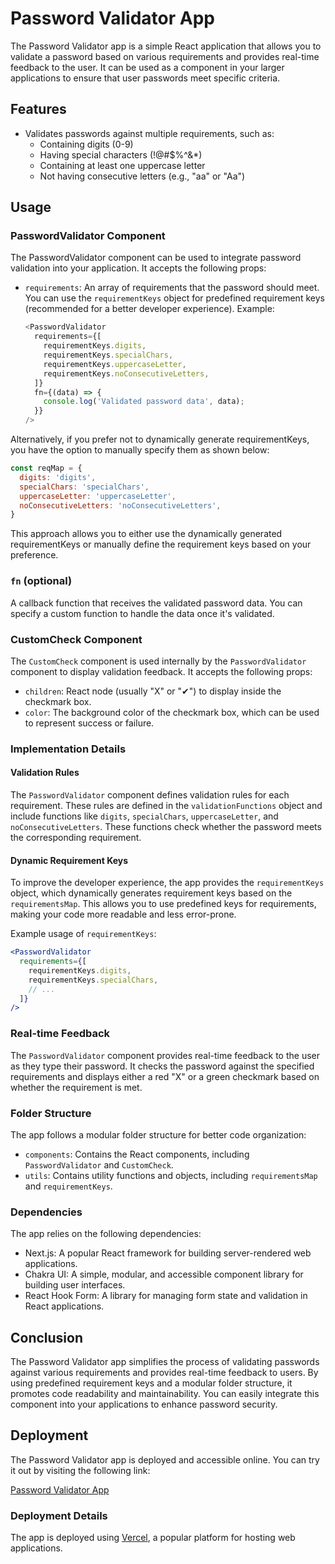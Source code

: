 # Password Validator App

The Password Validator app is a simple React application that allows you to validate a password based on various requirements and provides real-time feedback to the user. It can be used as a component in your larger applications to ensure that user passwords meet specific criteria.

## Features

- Validates passwords against multiple requirements, such as:
  - Containing digits (0-9)
  - Having special characters (!@#$%^&*)
  - Containing at least one uppercase letter
  - Not having consecutive letters (e.g., "aa" or "Aa")

## Usage

### PasswordValidator Component

The PasswordValidator component can be used to integrate password validation into your application. It accepts the following props:

- `requirements`: An array of requirements that the password should meet. You can use the `requirementKeys` object for predefined requirement keys (recommended for a better developer experience). Example:

  ```js
  <PasswordValidator
    requirements={[
      requirementKeys.digits,
      requirementKeys.specialChars,
      requirementKeys.uppercaseLetter,
      requirementKeys.noConsecutiveLetters,
    ]}
    fn={(data) => {
      console.log('Validated password data', data);
    }}
  />

Alternatively, if you prefer not to dynamically generate requirementKeys, you have the option to manually specify them as shown below:
```js
const reqMap = {
  digits: 'digits',
  specialChars: 'specialChars',
  uppercaseLetter: 'uppercaseLetter',
  noConsecutiveLetters: 'noConsecutiveLetters',
}
```
This approach allows you to either use the dynamically generated requirementKeys or manually define the requirement keys based on your preference.

### `fn` (optional)

A callback function that receives the validated password data. You can specify a custom function to handle the data once it's validated.

### CustomCheck Component

The `CustomCheck` component is used internally by the `PasswordValidator` component to display validation feedback. It accepts the following props:

- `children`: React node (usually "X" or "✔") to display inside the checkmark box.
- `color`: The background color of the checkmark box, which can be used to represent success or failure.

### Implementation Details

#### Validation Rules

The `PasswordValidator` component defines validation rules for each requirement. These rules are defined in the `validationFunctions` object and include functions like `digits`, `specialChars`, `uppercaseLetter`, and `noConsecutiveLetters`. These functions check whether the password meets the corresponding requirement.

#### Dynamic Requirement Keys

To improve the developer experience, the app provides the `requirementKeys` object, which dynamically generates requirement keys based on the `requirementsMap`. This allows you to use predefined keys for requirements, making your code more readable and less error-prone.

Example usage of `requirementKeys`:

```jsx
<PasswordValidator
  requirements={[
    requirementKeys.digits,
    requirementKeys.specialChars,
    // ...
  ]}
/>
```
### Real-time Feedback

The `PasswordValidator` component provides real-time feedback to the user as they type their password. It checks the password against the specified requirements and displays either a red "X" or a green checkmark based on whether the requirement is met.

### Folder Structure

The app follows a modular folder structure for better code organization:

- `components`: Contains the React components, including `PasswordValidator` and `CustomCheck`.
- `utils`: Contains utility functions and objects, including `requirementsMap` and `requirementKeys`.

### Dependencies

The app relies on the following dependencies:

- Next.js: A popular React framework for building server-rendered web applications.
- Chakra UI: A simple, modular, and accessible component library for building user interfaces.
- React Hook Form: A library for managing form state and validation in React applications.

## Conclusion

The Password Validator app simplifies the process of validating passwords against various requirements and provides real-time feedback to users. By using predefined requirement keys and a modular folder structure, it promotes code readability and maintainability. You can easily integrate this component into your applications to enhance password security.


## Deployment

The Password Validator app is deployed and accessible online. You can try it out by visiting the following link:

[Password Validator App](https://qventus-takehome.vercel.app/)

### Deployment Details

The app is deployed using [Vercel](https://vercel.com/), a popular platform for hosting web applications.
